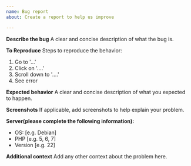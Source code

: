 ```yaml
---
name: Bug report
about: Create a report to help us improve

---
```

 
**Describe the bug**
A clear and concise description of what the bug is.

**To Reproduce**
Steps to reproduce the behavior:
1. Go to '...'
2. Click on '....'
3. Scroll down to '....'
4. See error

**Expected behavior**
A clear and concise description of what you expected to happen.

**Screenshots**
If applicable, add screenshots to help explain your problem.

**Server(please complete the following information):**
 - OS: [e.g. Debian]
 - PHP [e.g. 5, 6, 7]
 - Version [e.g. 22]



**Additional context**
Add any other context about the problem here.
